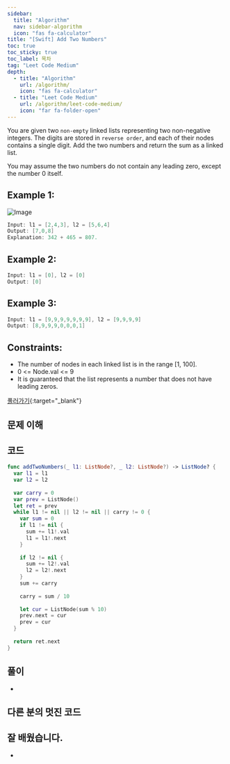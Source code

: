 ```yaml
---
sidebar:
  title: "Algorithm"
  nav: sidebar-algorithm
  icon: "fas fa-calculator"
title: "[Swift] Add Two Numbers"
toc: true
toc_sticky: true
toc_label: 목차
tag: "Leet Code Medium"
depth:
  - title: "Algorithm"
    url: /algorithm/
    icon: "fas fa-calculator"
  - title: "Leet Code Medium"
    url: /algorithm/leet-code-medium/
    icon: "far fa-folder-open"
---
```

You are given two `non-empty` linked lists representing two non-negative integers. The digits are stored in `reverse order`, and each of their nodes contains a single digit. Add the two numbers and return the sum as a linked list.

You may assume the two numbers do not contain any leading zero, except the number 0 itself.



## Example 1:
![Image](https://assets.leetcode.com/uploads/2020/10/02/addtwonumber1.jpg)  
```swift
Input: l1 = [2,4,3], l2 = [5,6,4]
Output: [7,0,8]
Explanation: 342 + 465 = 807.
```

## Example 2:
```swift
Input: l1 = [0], l2 = [0]
Output: [0]
```

## Example 3:
```swift
Input: l1 = [9,9,9,9,9,9,9], l2 = [9,9,9,9]
Output: [8,9,9,9,0,0,0,1]
```

## Constraints:
* The number of nodes in each linked list is in the range [1, 100].
* 0 <= Node.val <= 9
* It is guaranteed that the list represents a number that does not have leading zeros.

[<i class="fas fa-link"></i> 풀러가기](https://leetcode.com/problems/add-two-numbers/){:target="_blank"}

## 문제 이해

## 코드
```swift
func addTwoNumbers(_ l1: ListNode?, _ l2: ListNode?) -> ListNode? {
  var l1 = l1
  var l2 = l2
  
  var carry = 0
  var prev = ListNode()
  let ret = prev
  while l1 != nil || l2 != nil || carry != 0 {
    var sum = 0
    if l1 != nil {
      sum += l1!.val
      l1 = l1!.next
    }
    
    if l2 != nil {
      sum += l2!.val
      l2 = l2!.next
    }
    sum += carry
    
    carry = sum / 10
    
    let cur = ListNode(sum % 10)
    prev.next = cur
    prev = cur
  }
  
  return ret.next
}
```

## 풀이
-

## 다른 분의 멋진 코드


## 잘 배웠습니다.
-
